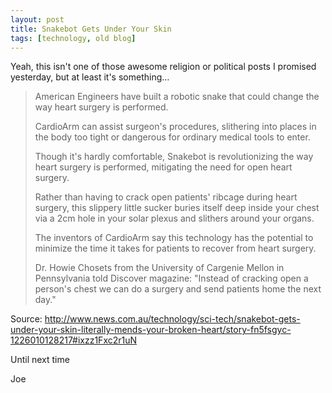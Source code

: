 ```yaml
---
layout: post
title: Snakebot Gets Under Your Skin
tags: [technology, old blog]
---
```


Yeah, this isn't one of those awesome religion or political posts I promised yesterday, but at least it's something…

> American Engineers have built a robotic snake that could change the way heart surgery is performed.
>
> CardioArm can assist surgeon's procedures, slithering into places in the body too tight or dangerous for ordinary medical tools to enter.
>
> Though it's hardly comfortable, Snakebot is revolutionizing the way heart surgery is performed, mitigating the need for open heart surgery.
>
> Rather than having to crack open patients' ribcage during heart surgery, this slippery little sucker buries itself deep inside your chest via a 2cm hole in your solar plexus and slithers around your organs.
>
> The inventors of CardioArm say this technology has the potential to minimize the time it takes for patients to recover from heart surgery.
>
> Dr. Howie Chosets from the University of Cargenie Mellon in Pennsylvania told Discover magazine: "Instead of cracking open a person's chest we can do a surgery and send patients home the next day."

Source: http://www.news.com.au/technology/sci-tech/snakebot-gets-under-your-skin-literally-mends-your-broken-heart/story-fn5fsgyc-1226010128217#ixzz1Fxc2r1uN

Until next time

Joe
